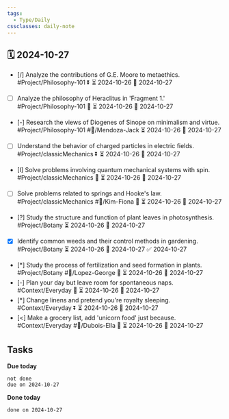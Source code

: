 ```yaml
---
tags:
  - Type/Daily
cssclasses: daily-note
---
```


## 🗓️ 2024-10-27

- [/] Analyze the contributions of G.E. Moore to metaethics. #Project/Philosophy-101 ⏬ ⏳ 2024-10-26 📅 2024-10-27
- [ ] Analyze the philosophy of Heraclitus in 'Fragment 1.' #Project/Philosophy-101 🔽 ⏳ 2024-10-26 📅 2024-10-27
- [-] Research the views of Diogenes of Sinope on minimalism and virtue. #Project/Philosophy-101 #👤/Mendoza-Jack ⏳ 2024-10-26 📅 2024-10-27
- [ ] Understand the behavior of charged particles in electric fields. #Project/classicMechanics ⏬ ⏳ 2024-10-26 📅 2024-10-27
- [I] Solve problems involving quantum mechanical systems with spin. #Project/classicMechanics 🔺 ⏳ 2024-10-26 📅 2024-10-27
- [ ] Solve problems related to springs and Hooke's law. #Project/classicMechanics #👤/Kim-Fiona 🔼 ⏳ 2024-10-26 📅 2024-10-27
- [?] Study the structure and function of plant leaves in photosynthesis. #Project/Botany ⏳ 2024-10-26 📅 2024-10-27
- [x] Identify common weeds and their control methods in gardening. #Project/Botany ⏳ 2024-10-26 📅 2024-10-27 ✅ 2024-10-27
- [*] Study the process of fertilization and seed formation in plants. #Project/Botany #👤/Lopez-George 🔼 ⏳ 2024-10-26 📅 2024-10-27
- [-] Plan your day but leave room for spontaneous naps. #Context/Everyday 🔼 ⏳ 2024-10-26 📅 2024-10-27
- [*] Change linens and pretend you're royalty sleeping. #Context/Everyday ⏬ ⏳ 2024-10-26 📅 2024-10-27
- [<] Make a grocery list, add 'unicorn food' just because. #Context/Everyday #👤/Dubois-Ella 🔽 ⏳ 2024-10-26 📅 2024-10-27

## Tasks

**Due today**

```tasks
not done
due on 2024-10-27
```

**Done today**

```tasks
done on 2024-10-27
```
            
